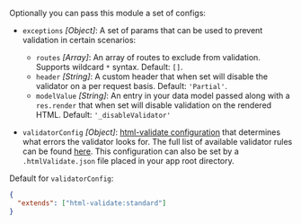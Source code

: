 Optionally you can pass this module a set of configs:

- `exceptions` *[Object]*: A set of params that can be used to prevent validation in certain scenarios:
  - `routes` *[Array]*: An array of routes to exclude from validation. Supports wildcard `*` syntax. Default: `[]`.
  - `header` *[String]*: A custom header that when set will disable the validator on a per request basis. Default: `'Partial'`.
  - `modelValue` *[String]*: An entry in your data model passed along with a `res.render` that when set will disable validation on the rendered HTML. Default: `'_disableValidator'`

- `validatorConfig` *[Object]*: [html-validate configuration](https://html-validate.org/usage/#configuration) that determines what errors the validator looks for. The full list of available validator rules can be found [here](https://html-validate.org/rules/). This configuration can also be set by a `.htmlValidate.json` file placed in your app root directory.

Default for `validatorConfig`:

```json
{
  "extends": ["html-validate:standard"]
}
```
